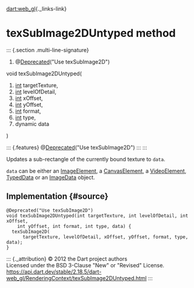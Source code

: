 [dart:web\_gl](../../dart-web_gl/dart-web_gl-library){._links-link}

texSubImage2DUntyped method
===========================

::: {.section .multi-line-signature}
<div>

1.  @[Deprecated](../../dart-core/deprecated-class)(\"Use
    texSubImage2D\")

</div>

void texSubImage2DUntyped(

1.  [int](../../dart-core/int-class) targetTexture,
2.  [int](../../dart-core/int-class) levelOfDetail,
3.  [int](../../dart-core/int-class) xOffset,
4.  [int](../../dart-core/int-class) yOffset,
5.  [int](../../dart-core/int-class) format,
6.  [int](../../dart-core/int-class) type,
7.  dynamic data

)

::: {.features}
@[Deprecated](../../dart-core/deprecated-class)(\"Use texSubImage2D\")
:::
:::

Updates a sub-rectangle of the currently bound texture to `data`.

`data` can be either an
[ImageElement](../../dart-html/imageelement-class), a
[CanvasElement](../../dart-html/canvaselement-class), a
[VideoElement](../../dart-html/videoelement-class),
[TypedData](../../dart-typed_data/typeddata-class) or an
[ImageData](../../dart-html/imagedata-class) object.

Implementation {#source}
--------------

``` {.language-dart data-language="dart"}
@Deprecated("Use texSubImage2D")
void texSubImage2DUntyped(int targetTexture, int levelOfDetail, int xOffset,
    int yOffset, int format, int type, data) {
  texSubImage2D(
      targetTexture, levelOfDetail, xOffset, yOffset, format, type, data);
}
```

::: {._attribution}
© 2012 the Dart project authors\
Licensed under the BSD 3-Clause \"New\" or \"Revised\" License.\
<https://api.dart.dev/stable/2.18.5/dart-web_gl/RenderingContext/texSubImage2DUntyped.html>
:::
